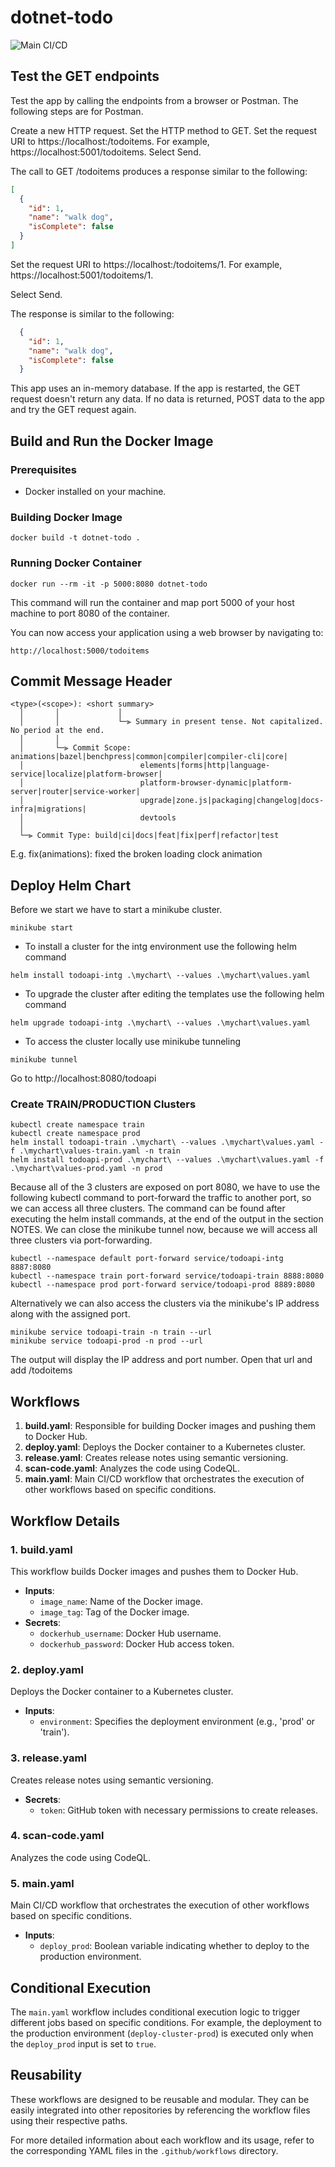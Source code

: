 # dotnet-todo
![Main CI/CD](https://github.com/gakovski/dotnet-todo/actions/workflows/main.yaml/badge.svg)
## Test the GET endpoints

Test the app by calling the endpoints from a browser or Postman. The following steps are for Postman.

  Create a new HTTP request.
  Set the HTTP method to GET.
  Set the request URI to https://localhost:<port>/todoitems. For example, https://localhost:5001/todoitems.
  Select Send.

The call to GET /todoitems produces a response similar to the following:

```json
[
  {
    "id": 1,
    "name": "walk dog",
    "isComplete": false
  }
]
```

  Set the request URI to https://localhost:<port>/todoitems/1. For example, https://localhost:5001/todoitems/1.

  Select Send.

  The response is similar to the following:

```json
  {
    "id": 1,
    "name": "walk dog",
    "isComplete": false
  }
```

This app uses an in-memory database. If the app is restarted, the GET request doesn't return any data. If no data is returned, POST data to the app and try the GET request again.

## Build and Run the Docker Image
### Prerequisites
- Docker installed on your machine.

### Building Docker Image
```
docker build -t dotnet-todo .
```

### Running Docker Container
```
docker run --rm -it -p 5000:8080 dotnet-todo
```
This command will run the container and map port 5000 of your host machine to port 8080 of the container.

You can now access your application using a web browser by navigating to:

```
http://localhost:5000/todoitems
```
## Commit Message Header

```
<type>(<scope>): <short summary>
  │       │             │
  │       │             └─⫸ Summary in present tense. Not capitalized. No period at the end.
  │       │
  │       └─⫸ Commit Scope: animations|bazel|benchpress|common|compiler|compiler-cli|core|
  │                          elements|forms|http|language-service|localize|platform-browser|
  │                          platform-browser-dynamic|platform-server|router|service-worker|
  │                          upgrade|zone.js|packaging|changelog|docs-infra|migrations|
  │                          devtools
  │
  └─⫸ Commit Type: build|ci|docs|feat|fix|perf|refactor|test
```

E.g. fix(animations): fixed the broken loading clock animation

## Deploy Helm Chart
Before we start we have to start a minikube cluster.
```
minikube start
```

- To install a cluster for the intg environment use the following helm command
```
helm install todoapi-intg .\mychart\ --values .\mychart\values.yaml
```
- To upgrade the cluster after editing the templates use the following helm command
```
helm upgrade todoapi-intg .\mychart\ --values .\mychart\values.yaml
```

- To access the cluster locally use minikube tunneling
```
minikube tunnel
```
Go to http://localhost:8080/todoapi

### Create TRAIN/PRODUCTION Clusters
```
kubectl create namespace train
kubectl create namespace prod
helm install todoapi-train .\mychart\ --values .\mychart\values.yaml -f .\mychart\values-train.yaml -n train
helm install todoapi-prod .\mychart\ --values .\mychart\values.yaml -f .\mychart\values-prod.yaml -n prod
```
Because all of the 3 clusters are exposed on port 8080, we have to use the following kubectl command to port-forward the traffic to another port, so we can access all three clusters.
The command can be found after executing the helm install commands, at the end of the output in the section NOTES.
We can close the minikube tunnel now, because we will access all three clusters via port-forwarding.

```
kubectl --namespace default port-forward service/todoapi-intg 8887:8080
kubectl --namespace train port-forward service/todoapi-train 8888:8080
kubectl --namespace prod port-forward service/todoapi-prod 8889:8080
```
Alternatively we can also access the clusters via the minikube's IP address along with the assigned port.
```
minikube service todoapi-train -n train --url
minikube service todoapi-prod -n prod --url
```
The output will display the IP address and port number. Open that url and add /todoitems

## Workflows

1. **build.yaml**: Responsible for building Docker images and pushing them to Docker Hub.
2. **deploy.yaml**: Deploys the Docker container to a Kubernetes cluster.
3. **release.yaml**: Creates release notes using semantic versioning.
4. **scan-code.yaml**: Analyzes the code using CodeQL.
5. **main.yaml**: Main CI/CD workflow that orchestrates the execution of other workflows based on specific conditions.

## Workflow Details

### 1. build.yaml

This workflow builds Docker images and pushes them to Docker Hub.

- **Inputs**: 
  - `image_name`: Name of the Docker image.
  - `image_tag`: Tag of the Docker image.
- **Secrets**:
  - `dockerhub_username`: Docker Hub username.
  - `dockerhub_password`: Docker Hub access token.

### 2. deploy.yaml

Deploys the Docker container to a Kubernetes cluster.

- **Inputs**: 
  - `environment`: Specifies the deployment environment (e.g., 'prod' or 'train').

### 3. release.yaml

Creates release notes using semantic versioning.

- **Secrets**:
  - `token`: GitHub token with necessary permissions to create releases.

### 4. scan-code.yaml

Analyzes the code using CodeQL.

### 5. main.yaml

Main CI/CD workflow that orchestrates the execution of other workflows based on specific conditions.

- **Inputs**:
  - `deploy_prod`: Boolean variable indicating whether to deploy to the production environment.

## Conditional Execution

The `main.yaml` workflow includes conditional execution logic to trigger different jobs based on specific conditions. For example, the deployment to the production environment (`deploy-cluster-prod`) is executed only when the `deploy_prod` input is set to `true`.

## Reusability

These workflows are designed to be reusable and modular. They can be easily integrated into other repositories by referencing the workflow files using their respective paths.

For more detailed information about each workflow and its usage, refer to the corresponding YAML files in the `.github/workflows` directory.
